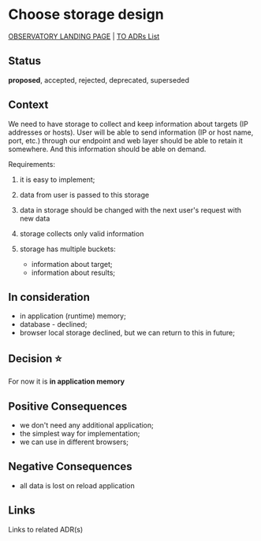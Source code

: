 # Choose storage design

[OBSERVATORY LANDING PAGE](../../README.md) | [TO ADRs List](./index.md)

## Status

**proposed**, accepted, rejected, deprecated, superseded

## Context

We need to have storage to collect and keep information about targets (IP addresses or hosts). User will be able to send information (IP or host name, port, etc.) through our endpoint and web layer should be able to retain it somewhere. And this information should be able on demand.

Requirements:

1. it is easy to implement;
2. data from user is passed to this storage
3. data in storage should be changed with the next user's request with new data
4. storage collects only valid information
5. storage has multiple buckets:

    - information about target;
    - information about results;

## In consideration

- in application (runtime) memory;
- database - declined;
- browser local storage declined, but we can return to this in future;

## Decision :star:

For now it is **in application memory**

## Positive Consequences

- we don't need any additional application;
- the simplest way for implementation;
- we can use in different browsers;

## Negative Consequences

- all data is lost on reload application

## Links

Links to related ADR(s)

